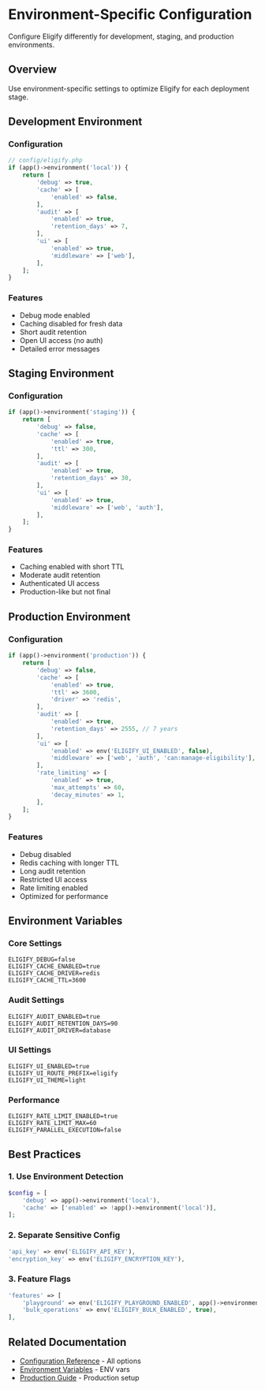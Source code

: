 # Environment-Specific Configuration

Configure Eligify differently for development, staging, and production environments.

## Overview

Use environment-specific settings to optimize Eligify for each deployment stage.

## Development Environment

### Configuration

```php
// config/eligify.php
if (app()->environment('local')) {
    return [
        'debug' => true,
        'cache' => [
            'enabled' => false,
        ],
        'audit' => [
            'enabled' => true,
            'retention_days' => 7,
        ],
        'ui' => [
            'enabled' => true,
            'middleware' => ['web'],
        ],
    ];
}
```

### Features

- Debug mode enabled
- Caching disabled for fresh data
- Short audit retention
- Open UI access (no auth)
- Detailed error messages

## Staging Environment

### Configuration

```php
if (app()->environment('staging')) {
    return [
        'debug' => false,
        'cache' => [
            'enabled' => true,
            'ttl' => 300,
        ],
        'audit' => [
            'enabled' => true,
            'retention_days' => 30,
        ],
        'ui' => [
            'enabled' => true,
            'middleware' => ['web', 'auth'],
        ],
    ];
}
```

### Features

- Caching enabled with short TTL
- Moderate audit retention
- Authenticated UI access
- Production-like but not final

## Production Environment

### Configuration

```php
if (app()->environment('production')) {
    return [
        'debug' => false,
        'cache' => [
            'enabled' => true,
            'ttl' => 3600,
            'driver' => 'redis',
        ],
        'audit' => [
            'enabled' => true,
            'retention_days' => 2555, // 7 years
        ],
        'ui' => [
            'enabled' => env('ELIGIFY_UI_ENABLED', false),
            'middleware' => ['web', 'auth', 'can:manage-eligibility'],
        ],
        'rate_limiting' => [
            'enabled' => true,
            'max_attempts' => 60,
            'decay_minutes' => 1,
        ],
    ];
}
```

### Features

- Debug disabled
- Redis caching with longer TTL
- Long audit retention
- Restricted UI access
- Rate limiting enabled
- Optimized for performance

## Environment Variables

### Core Settings

```env
ELIGIFY_DEBUG=false
ELIGIFY_CACHE_ENABLED=true
ELIGIFY_CACHE_DRIVER=redis
ELIGIFY_CACHE_TTL=3600
```

### Audit Settings

```env
ELIGIFY_AUDIT_ENABLED=true
ELIGIFY_AUDIT_RETENTION_DAYS=90
ELIGIFY_AUDIT_DRIVER=database
```

### UI Settings

```env
ELIGIFY_UI_ENABLED=true
ELIGIFY_UI_ROUTE_PREFIX=eligify
ELIGIFY_UI_THEME=light
```

### Performance

```env
ELIGIFY_RATE_LIMIT_ENABLED=true
ELIGIFY_RATE_LIMIT_MAX=60
ELIGIFY_PARALLEL_EXECUTION=false
```

## Best Practices

### 1. Use Environment Detection

```php
$config = [
    'debug' => app()->environment('local'),
    'cache' => ['enabled' => !app()->environment('local')],
];
```

### 2. Separate Sensitive Config

```php
'api_key' => env('ELIGIFY_API_KEY'),
'encryption_key' => env('ELIGIFY_ENCRYPTION_KEY'),
```

### 3. Feature Flags

```php
'features' => [
    'playground' => env('ELIGIFY_PLAYGROUND_ENABLED', app()->environment('local')),
    'bulk_operations' => env('ELIGIFY_BULK_ENABLED', true),
],
```

## Related Documentation

- [Configuration Reference](reference.md) - All options
- [Environment Variables](environment-variables.md) - ENV vars
- [Production Guide](../10-deployment/production.md) - Production setup

